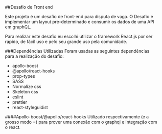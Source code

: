 ##Desafio de Front end

Este projeto é um desafio de front-end para disputa de vaga.
O Desafio é implementar um layout pre-determinado e consumir os dados de uma API em graphQL.

Para realizar este desafio eu escolhi utilizar o framework React.js por ser rápido, de fácil uso e pelo seu grande uso pela comunidade.

###Dependências Utilizadas
Foram usadas as seguintes dependências para a realização do desafio: 

- apollo-boost
- @apollo/react-hooks
- prop-types
- SASS
- Normalize css
- Skeleton css
- eslint
- prettier
- react-styleguidist

####Apollo-boost/@apollo/react-hooks
Utilizado respectivamente (e a grosso modo =) para prover uma conexão com o graphql e integração com o react.